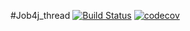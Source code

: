#Job4j_thread
[![Build Status](https://travis-ci.com/demonick82/job4j_threads.svg?branch=master)](https://travis-ci.com/demonick82/job4j_threads)
[![codecov](https://codecov.io/gh/demonick82/job4j_threads/branch/master/graph/badge.svg?token=ag5xsMwMl1)](https://codecov.io/gh/demonick82/job4j_threads)
